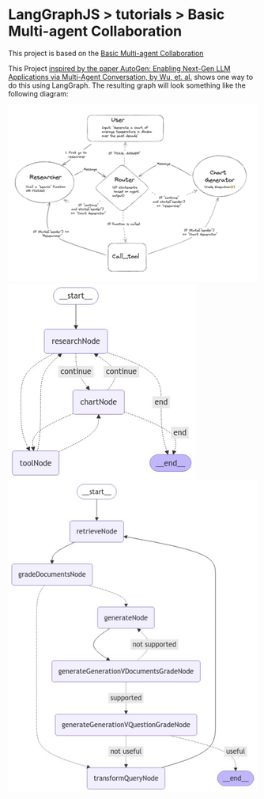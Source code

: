 # LangGraphJS > tutorials > Basic Multi-agent Collaboration

This project is based on the [Basic Multi-agent Collaboration](https://langchain-ai.github.io/langgraphjs/tutorials/multi_agent/multi_agent_collaboration/)

This Project [inspired by the paper AutoGen: Enabling Next-Gen LLM Applications via Multi-Agent Conversation, by Wu, et. al.](https://arxiv.org/abs/2308.08155) shows one way to do this using LangGraph.
The resulting graph will look something like the following diagram:

![Agent Workflow](./diagram-1.png)
![Agent Workflow](./diagram-2.png)
![Agent Workflow](./index.png)
